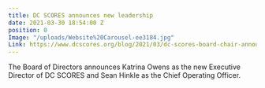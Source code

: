 ```yaml
---
title: DC SCORES announces new leadership
date: 2021-03-30 18:54:00 Z
position: 0
Image: "/uploads/Website%20Carousel-ee3184.jpg"
Link: https://www.dcscores.org/blog/2021/03/dc-scores-board-chair-announces-new-executive-director-and-chief-operating-officer
---
```


The Board of Directors announces Katrina Owens as the new Executive Director of DC SCORES and Sean Hinkle as the Chief Operating Officer.